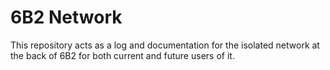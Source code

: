 # 6B2 Network

This repository acts as a log and documentation for the isolated network at the back of 6B2 for both current and future users of it.
